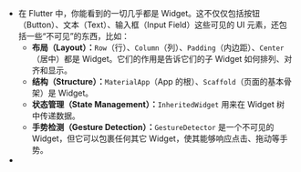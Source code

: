 - 在 Flutter 中，你能看到的一切几乎都是 Widget。这不仅仅包括按钮（Button）、文本（Text）、输入框（Input Field）这些可见的 UI 元素，还包括一些“不可见”的东西，比如：
	- **布局（Layout）：**`Row`（行）、`Column`（列）、`Padding`（内边距）、`Center`（居中）都是 Widget。它们的作用是告诉它们的子 Widget 如何排列、对齐和显示。
	- **结构（Structure）：**`MaterialApp`（App 的根）、`Scaffold`（页面的基本骨架）是 Widget。
	- **状态管理（State Management）：**`InheritedWidget` 用来在 Widget 树中传递数据。
	- **手势检测（Gesture Detection）：**`GestureDetector` 是一个不可见的 Widget，但它可以包裹任何其它 Widget，使其能够响应点击、拖动等手势。
-